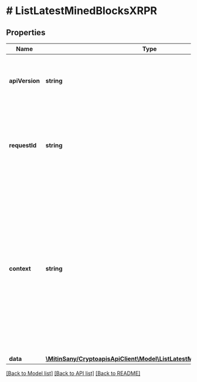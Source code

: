 # # ListLatestMinedBlocksXRPR

## Properties

Name | Type | Description | Notes
------------ | ------------- | ------------- | -------------
**apiVersion** | **string** | Specifies the version of the API that incorporates this endpoint. |
**requestId** | **string** | Defines the ID of the request. The &#x60;requestId&#x60; is generated by Crypto APIs and it&#39;s unique for every request. |
**context** | **string** | In batch situations the user can use the context to correlate responses with requests. This property is present regardless of whether the response was successful or returned as an error. &#x60;context&#x60; is specified by the user. | [optional]
**data** | [**\MitinSany/CryptoapisApiClient\Model\ListLatestMinedBlocksXRPRData**](ListLatestMinedBlocksXRPRData.md) |  |

[[Back to Model list]](../../README.md#models) [[Back to API list]](../../README.md#endpoints) [[Back to README]](../../README.md)
